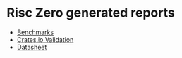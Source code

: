# Risc Zero generated reports

* [Benchmarks](/dev/bench/index.html)
* [Crates.io Validation](/dev/crate-validation/index.html)
* [Datasheet](/dev/datasheet/index.html)
